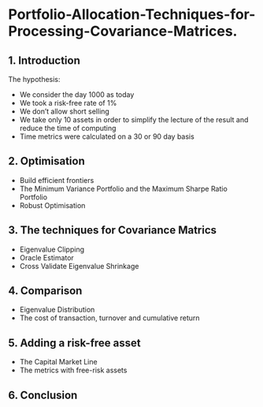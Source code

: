 # Portfolio-Allocation-Techniques-for-Processing-Covariance-Matrices.

## 1. Introduction 
The hypothesis: 
- We consider the day 1000 as today 
- We took a risk-free rate of 1% 
- We don’t allow short selling 
- We take only 10 assets in order to simplify the lecture of the result and reduce the time of computing 
- Time metrics were calculated on a 30 or 90 day basis 
## 2. Optimisation
- Build efficient frontiers 
- The Minimum Variance Portfolio and the Maximum Sharpe Ratio Portfolio 
- Robust Optimisation 
## 3. The techniques for Covariance Matrics
- Eigenvalue Clipping 
- Oracle Estimator 
- Cross Validate Eigenvalue Shrinkage 
## 4. Comparison
- Eigenvalue Distribution 
- The cost of transaction, turnover and cumulative return
## 5. Adding a risk-free asset
- The Capital Market Line 
- The metrics with free-risk assets 
## 6. Conclusion
